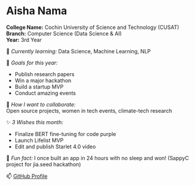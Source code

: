 # Aisha Nama

**College Name:** Cochin University of Science and Technology (CUSAT)  
**Branch:** Computer Science (Data Science & AI)  
**Year:** 3rd Year  

🌱 *Currently learning:* Data Science, Machine Learning, NLP

🎯 *Goals for this year:*  
- Publish research papers  
- Win a major hackathon  
- Build a startup MVP  
- Conduct amazing events

👯 *How I want to collaborate:*  
Open source projects, women in tech events, climate-tech research  

✨ *3 Wishes this month:*  
- Finalize BERT fine-tuning for code purple
- Launch Lifelist MVP  
- Edit and publish Starlet 4.0 video  


💬 *Fun fact:* I once built an app in 24 hours with no sleep and won!  (SappyC project for jia.seed hackathon)

📫 [GitHub Profile](https://github.com/A-Nama)
